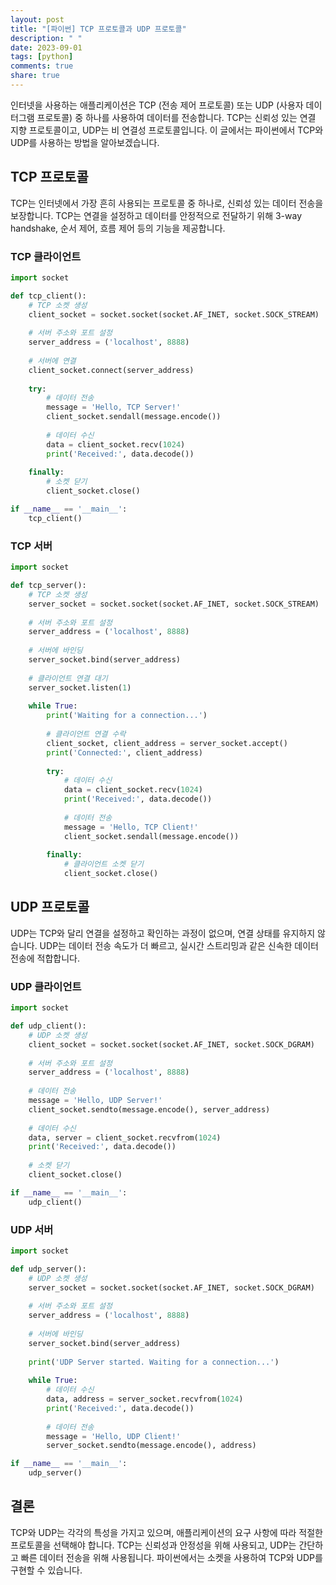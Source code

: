 ```yaml
---
layout: post
title: "[파이썬] TCP 프로토콜과 UDP 프로토콜"
description: " "
date: 2023-09-01
tags: [python]
comments: true
share: true
---
```


인터넷을 사용하는 애플리케이션은 TCP (전송 제어 프로토콜) 또는 UDP (사용자 데이터그램 프로토콜) 중 하나를 사용하여 데이터를 전송합니다. TCP는 신뢰성 있는 연결 지향 프로토콜이고, UDP는 비 연결성 프로토콜입니다. 이 글에서는 파이썬에서 TCP와 UDP를 사용하는 방법을 알아보겠습니다.

## TCP 프로토콜

TCP는 인터넷에서 가장 흔히 사용되는 프로토콜 중 하나로, 신뢰성 있는 데이터 전송을 보장합니다. TCP는 연결을 설정하고 데이터를 안정적으로 전달하기 위해 3-way handshake, 순서 제어, 흐름 제어 등의 기능을 제공합니다.

### TCP 클라이언트

```python
import socket

def tcp_client():
    # TCP 소켓 생성
    client_socket = socket.socket(socket.AF_INET, socket.SOCK_STREAM)
    
    # 서버 주소와 포트 설정
    server_address = ('localhost', 8888)
    
    # 서버에 연결
    client_socket.connect(server_address)
    
    try:
        # 데이터 전송
        message = 'Hello, TCP Server!'
        client_socket.sendall(message.encode())
        
        # 데이터 수신
        data = client_socket.recv(1024)
        print('Received:', data.decode())
        
    finally:
        # 소켓 닫기
        client_socket.close()

if __name__ == '__main__':
    tcp_client()
```

### TCP 서버

```python
import socket

def tcp_server():
    # TCP 소켓 생성
    server_socket = socket.socket(socket.AF_INET, socket.SOCK_STREAM)
    
    # 서버 주소와 포트 설정
    server_address = ('localhost', 8888)
    
    # 서버에 바인딩
    server_socket.bind(server_address)
    
    # 클라이언트 연결 대기
    server_socket.listen(1)
    
    while True:
        print('Waiting for a connection...')
        
        # 클라이언트 연결 수락
        client_socket, client_address = server_socket.accept()
        print('Connected:', client_address)
        
        try:
            # 데이터 수신
            data = client_socket.recv(1024)
            print('Received:', data.decode())
            
            # 데이터 전송
            message = 'Hello, TCP Client!'
            client_socket.sendall(message.encode())
            
        finally:
            # 클라이언트 소켓 닫기
            client_socket.close()
```

## UDP 프로토콜

UDP는 TCP와 달리 연결을 설정하고 확인하는 과정이 없으며, 연결 상태를 유지하지 않습니다. UDP는 데이터 전송 속도가 더 빠르고, 실시간 스트리밍과 같은 신속한 데이터 전송에 적합합니다.

### UDP 클라이언트

```python
import socket

def udp_client():
    # UDP 소켓 생성
    client_socket = socket.socket(socket.AF_INET, socket.SOCK_DGRAM)
    
    # 서버 주소와 포트 설정
    server_address = ('localhost', 8888)
    
    # 데이터 전송
    message = 'Hello, UDP Server!'
    client_socket.sendto(message.encode(), server_address)
    
    # 데이터 수신
    data, server = client_socket.recvfrom(1024)
    print('Received:', data.decode())
    
    # 소켓 닫기
    client_socket.close()

if __name__ == '__main__':
    udp_client()
```

### UDP 서버

```python
import socket

def udp_server():
    # UDP 소켓 생성
    server_socket = socket.socket(socket.AF_INET, socket.SOCK_DGRAM)
    
    # 서버 주소와 포트 설정
    server_address = ('localhost', 8888)
    
    # 서버에 바인딩
    server_socket.bind(server_address)
    
    print('UDP Server started. Waiting for a connection...')
    
    while True:
        # 데이터 수신
        data, address = server_socket.recvfrom(1024)
        print('Received:', data.decode())
        
        # 데이터 전송
        message = 'Hello, UDP Client!'
        server_socket.sendto(message.encode(), address)

if __name__ == '__main__':
    udp_server()
```

## 결론

TCP와 UDP는 각각의 특성을 가지고 있으며, 애플리케이션의 요구 사항에 따라 적절한 프로토콜을 선택해야 합니다. TCP는 신뢰성과 안정성을 위해 사용되고, UDP는 간단하고 빠른 데이터 전송을 위해 사용됩니다. 파이썬에서는 소켓을 사용하여 TCP와 UDP를 구현할 수 있습니다.